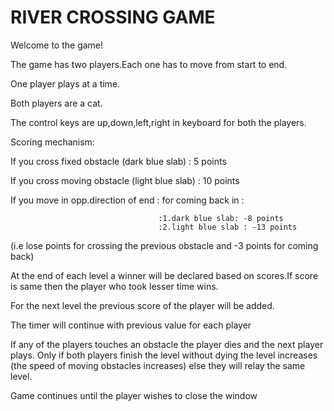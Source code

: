 # RIVER CROSSING GAME

Welcome to the game! 

The game has two players.Each one has to move from start to end.

One player plays at a time.

Both players are a cat.

The control keys are up,down,left,right in keyboard for both the players.

Scoring mechanism:


If you cross fixed obstacle (dark blue slab) : 5 points

If you cross moving obstacle (light blue slab) : 10 points

If you move in opp.direction of end : for coming back in :
        
                                     :1.dark blue slab: -8 points
                                     :2.light blue slab : -13 points


(i.e lose points for crossing the previous obstacle and -3 points for coming back)

At the end of each level a winner will be declared based on scores.If score is same then the player who took lesser time wins.

For the next level the previous score of the player will be added.

The timer will continue with previous value for each player

If any of the players touches an obstacle the player dies and the next player plays.
Only if both players finish the level without dying the level increases (the speed of moving obstacles increases) else they will relay the same level.

Game continues until the player wishes to close the window



